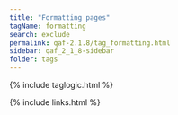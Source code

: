 ```yaml
---
title: "Formatting pages"
tagName: formatting
search: exclude
permalink: qaf-2.1.8/tag_formatting.html
sidebar: qaf_2_1_8-sidebar
folder: tags
---
```

{% include taglogic.html %}

{% include links.html %}
